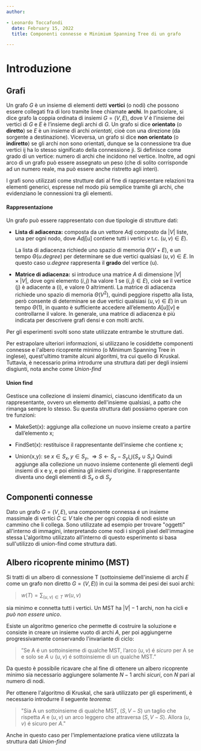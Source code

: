 ```yaml
---
author:

- Leonardo Toccafondi   
  date: February 15, 2022
  title: Componenti connesse e Minimium Spanning Tree di un grafo

---
```


# Introduzione

## Grafi

Un grafo $G$ è un insieme di elementi detti **vertici** (o nodi) che possono essere collegati fra di loro tramite linee chiamate **archi**. In particolare, si dice grafo la coppia ordinata di insiemi $G = (V, E)$, dove $V$ è l’insieme dei vertici di $G$ e $E$ è l’insieme degli archi di $G$.
Un grafo si dice **orientato** (o **diretto**) se $E$ è un insieme di archi *orientati*, cioè con una direzione (da sorgente a destinazione). Viceversa, un grafo si dice **non orientato** (o **indiretto**) se gli archi non sono orientati, dunque se la connessione tra due vertici ij ha lo stesso significato della connessione ji.
Si definisce come grado di un vertice: numero di archi che incidono nel vertice.
Inoltre, ad ogni arco di un grafo può essere assegnato un peso (che di solito corrisponde ad un numero reale, ma può essere anche ristretto agli interi).

I grafi sono utilizzati come strutture dati al fine di rappresentare relazioni tra elementi generici, espresse nel modo più semplice tramite gli archi, che evidenziano le connessioni tra gli elementi.

#### Rappresentazione

Un grafo può essere rappresentato con due tipologie di strutture dati:

- **Lista di adiacenza:** composta da un vettore $Adj$ composto da $|V|$ liste, una per ogni nodo, dove $Adj[u]$ contiene tutti i vertici $v$ t.c. $(u, v) \in E)$.
  
  La lista di adiacenza richiede uno spazio di memoria $\Theta(V + E)$, e un tempo $\Theta(u.degree)$ per determinare se due vertici qualsiasi $(u, v) \in E$.
  In questo caso $u.degree$ rappresenta il **grado** del vertice (u).

- **Matrice di adiacenza:** si introduce una matrice $A$ di dimensione $|V|\times|V|$, dove ogni elemento $(i,j)$ ha valore 1 se $(i, j) \in E)$, cioè se il vertice (j) è adiacente a (i), e valore 0 altrimenti. 
  La matrice di adiacenza richiede uno spazio di memoria $\Theta(V^2)$, quindi peggiore rispetto alla lista, però consente di determinare se due vertici qualsiasi $(u, v) \in E)$ in un tempo $\Theta(1)$, in quanto è sufficiente accedere all’elemento $A[u][v]$ e controllarne il valore.
  In generale, una matrice di adiacenza è più indicata per descrivere grafi densi e con molti archi.

Per gli esperimenti svolti sono state utilizzate entrambe le strutture dati.

Per estrapolare ulteriori informazioni, si utilizzano le cosiddette componenti connesse e l'albero ricoprente minimo (o Minimum Spanning Tree in inglese), quest'ultimo tramite alcuni algoritmi, tra cui quello di Kruskal. Tuttavia, è necessario prima introdurre una struttura dati per degli insiemi disgiunti, nota anche come *Union-find*

#### Union find

Gestisce una collezione di insiemi dinamici, ciascuno identificato da un rappresentante,
ovvero un elemento dell'insieme qualsiasi, a patto che rimanga sempre lo stesso.
Su questa struttura dati possiamo operare con tre funzioni:

- MakeSet(x): aggiunge alla collezione un nuovo insieme creato a partire dall’elemento x;

- FindSet(x): restituisce il rappresentante dell’insieme che contiene x;

- Union(x,y): se $x \in S_x, y \in S_y, \ \Rightarrow S \leftarrow S_x -S_y \bigcup \{S_x \cup S_y)$ 
  Quindi aggiunge alla collezione un nuovo insieme contenente gli elementi degli insiemi di x e y, e poi elimina gli insiemi d’origine. Il rappresentante diventa uno degli elementi di $S_x$ o di $S_y$

## Componenti connesse

Dato un grafo $G=(V,E)$, una componente connessa é un insieme massimale di vertici $C⊆V$ tale che per ogni coppia di nodi esiste un cammino che li collega. 
Sono utilizzate ad esempio per trovare "oggetti" all'interno di immagini, interpretando come nodi i singoli pixel dell'immagine stessa
L'algoritmo utilizzato all'interno di questo esperimento si basa sull'utilizzo di union-find come struttura dati.

## Albero ricoprente minimo (MST)

Si tratti di un albero di connessione T (sottoinsieme dell'insieme di archi $E$ come un grafo non diretto $G=(V,E)$) in cui la somma dei pesi dei suoi archi:

> $w(T) = \sum_{(u,v) \in T} \ w(u, v)$ 

sia minimo e connetta tutti i vertici.
Un MST ha $|V|-1$ archi, non ha cicli e *può non essere unico*.

Esiste un algoritmo generico che permette di costruire la soluzione e consiste in creare un insieme vuoto di archi $A$, per poi aggiungerne progressivamente conservando l'invariante di ciclo:

> ”Se A é un sottoinsieme di qualche MST, l’arco $(u,v)$ é *sicuro* per A se e solo se $A∪(u,v)$ é sottoinsieme di un qualche MST.”

Da questo è possibile ricavare che al fine di ottenere un albero ricoprente minimo sia necessario aggiungere solamente $N-1$ archi *sicuri*, con $N$ pari al numero di nodi.

Per ottenere l'algoritmo di Kruskal, che sarà utilizzato per gli esperimenti, è necessario introdurre il seguente *teorema*:

> "Sia A un sottoinsieme di qualche MST, $(S,V-S)$ un taglio che rispetta $A$ e $(u,v)$ un arco leggero che attraversa $(S,V-S)$. Allora $(u,v)$ é sicuro per $A$."

Anche in questo caso per l'implementazione pratica viene utilizzata la struttura dati *Union-find*
